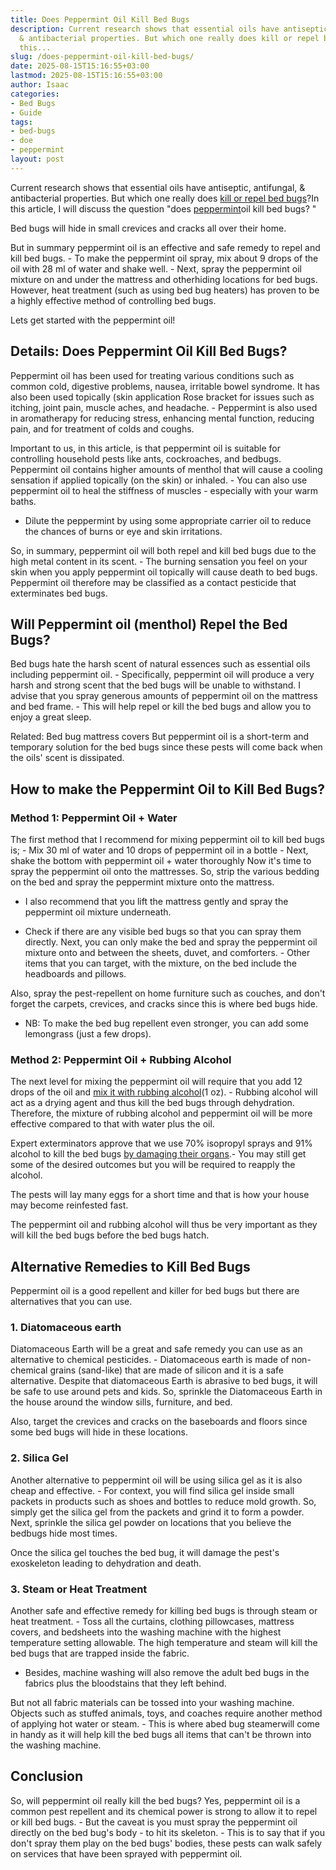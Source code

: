 ```yaml
---
title: Does Peppermint Oil Kill Bed Bugs
description: Current research shows that essential oils have antiseptic, antifungal,
  & antibacterial properties. But which one really does kill or repel bed bugs ? In
  this...
slug: /does-peppermint-oil-kill-bed-bugs/
date: 2025-08-15T15:16:55+03:00
lastmod: 2025-08-15T15:16:55+03:00
author: Isaac
categories:
- Bed Bugs
- Guide
tags:
- bed-bugs
- doe
- peppermint
layout: post
---
```

Current research shows that essential oils have antiseptic, antifungal, & antibacterial properties. But which one really does [kill or repel bed bugs](https://pestpolicy.com/essential-oils-for-[bed-bugs](https://pestpolicy.com/does-baby-powder-kill-bed-bugs/)/)?In this article, I will discuss the question "does [peppermint](https://pestpolicy.com/does-peppermint-oil-repel-spiders/)oil kill bed bugs? "

Bed bugs will hide in small crevices and cracks all over their home.

But in summary peppermint oil is an effective and safe remedy to repel and kill bed bugs. - To make the peppermint oil spray, mix about 9 drops of the oil with 28 ml of water and shake well. - Next, spray the peppermint oil mixture on and under the mattress and otherhiding locations for bed bugs. However, heat treatment (such as using bed bug heaters) has proven to be a highly effective method of controlling bed bugs.

Lets get started with the peppermint oil!

##  Details: Does Peppermint Oil Kill Bed Bugs?

Peppermint oil has been used for treating various conditions such as common cold, digestive problems, nausea, irritable bowel syndrome. It has also been used topically (skin application Rose bracket for issues such as itching, joint pain, muscle aches, and headache. - Peppermint is also used in aromatherapy for reducing stress, enhancing mental function, reducing pain, and for treatment of colds and coughs.

Important to us, in this article, is that peppermint oil is suitable for controlling household pests like ants, cockroaches, and bedbugs. Peppermint oil contains higher amounts of menthol that will cause a cooling sensation if applied topically (on the skin) or inhaled. - You can also use peppermint oil to heal the stiffness of muscles - especially with your warm baths.

- Dilute the peppermint by using some appropriate carrier oil to reduce the chances of burns or eye and skin irritations.

So, in summary, peppermint oil will both repel and kill bed bugs due to the high metal content in its scent. - The burning sensation you feel on your skin when you apply peppermint oil topically will cause death to bed bugs. Peppermint oil therefore may be classified as a contact pesticide that exterminates bed bugs.

##  Will Peppermint oil (menthol) Repel the Bed Bugs?

Bed bugs hate the harsh scent of natural essences such as essential oils including peppermint oil. - Specifically, peppermint oil will produce a very harsh and strong scent that the bed bugs will be unable to withstand. I advise that you spray generous amounts of peppermint oil on the mattress and bed frame. - This will help repel or kill the bed bugs and allow you to enjoy a great sleep.

Related: Bed bug mattress covers But peppermint oil is a short-term and temporary solution for the bed bugs since these pests will come back when the oils' scent is dissipated.

##  How to make the Peppermint Oil to Kill Bed Bugs?

###  Method 1: Peppermint Oil + Water

The first method that I recommend for mixing peppermint oil to kill bed bugs is; - Mix 30 ml of water and 10 drops of peppermint oil in a bottle - Next, shake the bottom with peppermint oil + water thoroughly Now it's time to spray the peppermint oil onto the mattresses. So, strip the various bedding on the bed and spray the peppermint mixture onto the mattress.

- I also recommend that you lift the mattress gently and spray the peppermint oil mixture underneath.

- Check if there are any visible bed bugs so that you can spray them directly. Next, you can only make the bed and spray the peppermint oil mixture onto and between the sheets, duvet, and comforters. - Other items that you can target, with the mixture, on the bed include the headboards and pillows.

Also, spray the pest-repellent on home furniture such as couches, and don't forget the carpets, crevices, and cracks since this is where bed bugs hide.

- NB: To make the bed bug repellent even stronger, you can add some lemongrass (just a few drops).

###  Method 2: Peppermint Oil + Rubbing Alcohol

The next level for mixing the peppermint oil will require that you add 12 drops of the oil and [mix it with rubbing alcohol](https://pestpolicy.com/does-rubbing-alcohol-kill-bed-bugs/)(1 oz). - Rubbing alcohol will act as a drying agent and thus kill the bed bugs through dehydration. Therefore, the mixture of rubbing alcohol and peppermint oil will be more effective compared to that with water plus the oil.

Expert exterminators approve that we use 70% isopropyl sprays and 91% alcohol to kill the bed bugs [by damaging their organs](https://books.google.com.au/books?id=xrxSr9S_H3oC&pg=PT19&dq=bed+bugs+alcohol&hl=en&sa=X&redir_esc=y#v=onepage&q=earth&f=false).- You may still get some of the desired outcomes but you will be required to reapply the alcohol.

The pests will lay many eggs for a short time and that is how your house may become reinfested fast.

The peppermint oil and rubbing alcohol will thus be very important as they will kill the bed bugs before the bed bugs hatch.

##  Alternative Remedies to Kill Bed Bugs

Peppermint oil is a good repellent and killer for bed bugs but there are alternatives that you can use.

###  1. Diatomaceous earth

Diatomaceous Earth will be a great and safe remedy you can use as an alternative to chemical pesticides. - Diatomaceous earth is made of non-chemical grains (sand-like) that are made of silicon and it is a safe alternative. Despite that diatomaceous Earth is abrasive to bed bugs, it will be safe to use around pets and kids. So, sprinkle the Diatomaceous Earth in the house around the window sills, furniture, and bed.

Also, target the crevices and cracks on the baseboards and floors since some bed bugs will hide in these locations.

###  2. Silica Gel

Another alternative to peppermint oil will be using silica gel as it is also cheap and effective. - For context, you will find silica gel inside small packets in products such as shoes and bottles to reduce mold growth. So, simply get the silica gel from the packets and grind it to form a powder. Next, sprinkle the silica gel powder on locations that you believe the bedbugs hide most times.

Once the silica gel touches the bed bug, it will damage the pest's exoskeleton leading to dehydration and death.

###  3. Steam or Heat Treatment

Another safe and effective remedy for killing bed bugs is through steam or heat treatment. - Toss all the curtains, clothing pillowcases, mattress covers, and bedsheets into the washing machine with the highest temperature setting allowable. The high temperature and steam will kill the bed bugs that are trapped inside the fabric.

- Besides, machine washing will also remove the adult bed bugs in the fabrics plus the bloodstains that they left behind.

But not all fabric materials can be tossed into your washing machine. Objects such as stuffed animals, toys, and coaches require another method of applying hot water or steam. - This is where abed bug steamerwill come in handy as it will help kill the bed bugs all items that can't be thrown into the washing machine.

##  Conclusion

So, will peppermint oil really kill the bed bugs? Yes, peppermint oil is a common pest repellent and its chemical power is strong to allow it to repel or kill bed bugs. - But the caveat is you must spray the peppermint oil directly on the bed bug's body - to hit its skeleton. - This is to say that if you don't spray them play on the bed bugs' bodies, these pests can walk safely on services that have been sprayed with peppermint oil.
